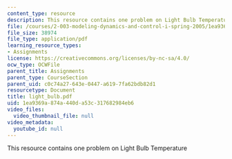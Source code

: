 ```yaml
---
content_type: resource
description: This resource contains one problem on Light Bulb Temperature
file: /courses/2-003-modeling-dynamics-and-control-i-spring-2005/1ea9369a874a440da53c317682984eb6_light_bulb.pdf
file_size: 38974
file_type: application/pdf
learning_resource_types:
- Assignments
license: https://creativecommons.org/licenses/by-nc-sa/4.0/
ocw_type: OCWFile
parent_title: Assignments
parent_type: CourseSection
parent_uid: c0c74a27-643e-0447-a619-7fa62bdb82d1
resourcetype: Document
title: light_bulb.pdf
uid: 1ea9369a-874a-440d-a53c-317682984eb6
video_files:
  video_thumbnail_file: null
video_metadata:
  youtube_id: null
---
```

This resource contains one problem on Light Bulb Temperature